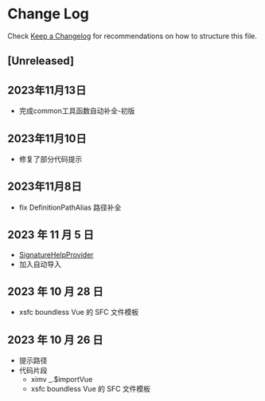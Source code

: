 # Change Log

Check [Keep a Changelog](http://keepachangelog.com/) for recommendations on how to structure this file.

## [Unreleased]



## 2023年11月13日

- 完成common工具函数自动补全-初版

## 2023年11月10日

- 修复了部分代码提示

## 2023年11月8日

- fix DefinitionPathAlias 路径补全

## 2023 年 11 月 5 日

- [SignatureHelpProvider](https://code.visualstudio.com/api/references/vscode-api#SignatureHelpProvider)
- 加入自动导入

## 2023 年 10 月 28 日

- xsfc boundless Vue 的 SFC 文件模板

## 2023 年 10 月 26 日

- 提示路径
- 代码片段
  - ximv \_.$importVue
  - xsfc boundless Vue 的 SFC 文件模板
